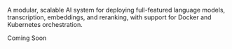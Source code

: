 A modular, scalable AI system for deploying full-featured language models, transcription, embeddings, and reranking, with support for Docker and Kubernetes orchestration.

Coming Soon
